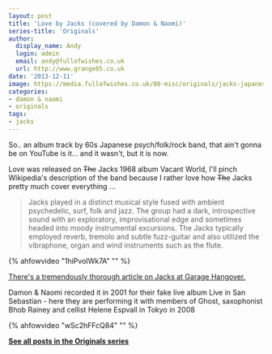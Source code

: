 ```yaml
---
layout: post
title: 'Love by Jacks (covered by Damon & Naomi)'
series-title: 'Originals'
author:
  display_name: Andy
  login: admin
  email: andy@fullofwishes.co.uk
  url: http://www.grange85.co.uk
date: '2013-12-11'
image: https://media.fullofwishes.co.uk/00-misc/originals/jacks-japanese-band.jpg
categories:
- damon & naomi
- originals
tags:
- jacks
---
```

<p>So.. an album track by 60s Japanese psych/folk/rock band, that ain't gonna be on YouTube is it... and it wasn't, but it is now.</p>
<p>Love was released on <del datetime="2013-12-11T23:52:14+00:00">The</del> Jacks 1968 album Vacant World, I'll pinch Wikipedia's description of the band because I rather love how <del datetime="2013-12-11T23:52:14+00:00">The</del> Jacks pretty much cover everything ...</p>
<blockquote><p>Jacks played in a distinct musical style fused with ambient psychedelic, surf, folk and jazz. The group had a dark, introspective sound with an exploratory, improvisational edge and sometimes headed into moody instrumental excursions. The Jacks typically employed reverb, tremolo and subtle fuzz-guitar and also utilized the vibraphone, organ and wind instruments such as the flute.</p></blockquote>
{% ahfowvideo "1hiPvoIWk7A" "" %}
<p><ins datetime="2013-12-11T23:51:39+00:00"><a href="http://www.garagehangover.com/Jacks/">There's a tremendously thorough article on Jacks at Garage Hangover</a>.</ins></p>
<p>Damon & Naomi recorded it in 2001 for their fake live album Live in San Sebastian - here they are performing it with members of Ghost, saxophonist Bhob Rainey and cellist Helene Espvall in Tokyo in 2008<br />
</p>
{% ahfowvideo "wSc2hFFcQ84" "" %}
<p><strong><a href="/category/originals/" title="List: Originals">See all posts in the Originals series</a></strong></p>

